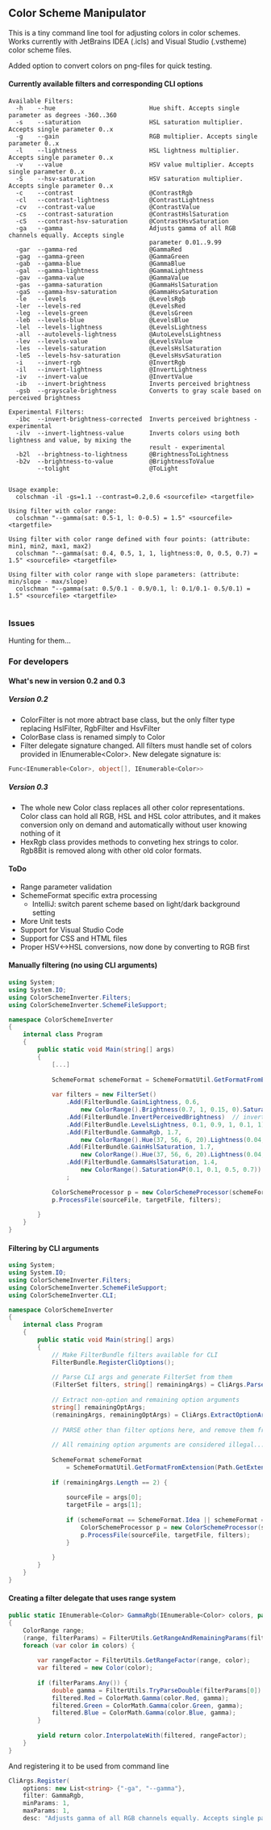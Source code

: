 ## Color Scheme Manipulator

This is a tiny command line tool for adjusting colors in color schemes.
Works currently with JetBrains IDEA (.icls) and Visual Studio (.vstheme) color scheme files.

Added option to convert colors on png-files for quick testing.

#### Currently available filters and corresponding CLI options
```
Available Filters:
  -h    --hue                          Hue shift. Accepts single parameter as degrees -360..360
  -s    --saturation                   HSL saturation multiplier. Accepts single parameter 0..x
  -g    --gain                         RGB multiplier. Accepts single parameter 0..x
  -l    --lightness                    HSL lightness multiplier. Accepts single parameter 0..x
  -v    --value                        HSV value multiplier. Accepts single parameter 0..x
  -S    --hsv-saturation               HSV saturation multiplier. Accepts single parameter 0..x
  -c    --contrast                     @ContrastRgb
  -cl   --contrast-lightness           @ContrastLightness
  -cv   --contrast-value               @ContrastValue
  -cs   --contrast-saturation          @ContrastHslSaturation
  -cS   --contrast-hsv-saturation      @ContrastHsvSaturation
  -ga   --gamma                        Adjusts gamma of all RGB channels equally. Accepts single
                                       parameter 0.01..9.99
  -gar  --gamma-red                    @GammaRed
  -gag  --gamma-green                  @GammaGreen
  -gab  --gamma-blue                   @GammaBlue
  -gal  --gamma-lightness              @GammaLightness
  -gav  --gamma-value                  @GammaValue
  -gas  --gamma-saturation             @GammaHslSaturation
  -gaS  --gamma-hsv-saturation         @GammaHsvSaturation
  -le   --levels                       @LevelsRgb
  -ler  --levels-red                   @LevelsRed
  -leg  --levels-green                 @LevelsGreen
  -leb  --levels-blue                  @LevelsBlue
  -lel  --levels-lightness             @LevelsLightness
  -all  --autolevels-lightness         @AutoLevelsLightness
  -lev  --levels-value                 @LevelsValue
  -les  --levels-saturation            @LevelsHslSaturation
  -leS  --levels-hsv-saturation        @LevelsHsvSaturation
  -i    --invert-rgb                   @InvertRgb
  -il   --invert-lightness             @InvertLightness
  -iv   --invert-value                 @InvertValue
  -ib   --invert-brightness            Inverts perceived brightness
  -gsb  --grayscale-brightness         Converts to gray scale based on perceived brightness

Experimental Filters:
  -ibc  --invert-brightness-corrected  Inverts perceived brightness - experimental
  -ilv  --invert-lightness-value       Inverts colors using both lightness and value, by mixing the
                                       result - experimental
  -b2l  --brightness-to-lightness      @BrightnessToLightness
  -b2v  --brightness-to-value          @BrightnessToValue
        --tolight                      @ToLight


Usage example:
  colschman -il -gs=1.1 --contrast=0.2,0.6 <sourcefile> <targetfile>
    
Using filter with color range:
  colschman "--gamma(sat: 0.5-1, l: 0-0.5) = 1.5" <sourcefile> <targetfile>
    
Using filter with color range defined with four points: (attribute: min1, min2, max1, max2)
  colschman "--gamma(sat: 0.4, 0.5, 1, 1, lightness:0, 0, 0.5, 0.7) = 1.5" <sourcefile> <targetfile>
    
Using filter with color range with slope parameters: (attribute: min/slope - max/slope)
  colschman "--gamma(sat: 0.5/0.1 - 0.9/0.1, l: 0.1/0.1- 0.5/0.1) = 1.5" <sourcefile> <targetfile>
    
```

### Issues

Hunting for them...


### For developers

#### What's new in version 0.2 and 0.3

##### Version 0.2

+ ColorFilter is not more abtract base class, but the only filter type replacing HslFilter, RgbFilter and HsvFilter
+ ColorBase class is renamed simply to Color
+ Filter delegate signature changed. All filters must handle set of colors provided in IEnumerable\<Color>.
New delegate signature is:
   
```C#
Func<IEnumerable<Color>, object[], IEnumerable<Color>>
```

##### Version 0.3

+ The whole new Color class replaces all other color representations. Color class can hold all RGB, HSL and HSL color 
attributes, and it makes conversion only on demand and automatically without user knowing nothing of it
+ HexRgb class provides methods to conveting hex strings to color. Rgb8Bit is removed along with other old color formats.


#### ToDo

+ Range parameter validation
+ SchemeFormat specific extra processing
    + IntelliJ: switch parent scheme based on light/dark background setting
+ More Unit tests
+ Support for Visual Studio Code
+ Support for CSS and HTML files
+ Proper HSV<->HSL conversions, now done by converting to RGB first


#### Manually filtering (no using CLI arguments)

```c#
using System;
using System.IO;
using ColorSchemeInverter.Filters;
using ColorSchemeInverter.SchemeFileSupport;

namespace ColorSchemeInverter
{
    internal class Program
    {
        public static void Main(string[] args)
        {    
            [...]
    
            SchemeFormat schemeFormat = SchemeFormatUtil.GetFormatFromExtension(Path.GetExtension(sourceFileName));
            
            var filters = new FilterSet()
                .Add(FilterBundle.GainLightness, 0.6, 
                    new ColorRange().Brightness(0.7, 1, 0.15, 0).Saturation(0.7, 1, 0.1, 0)) // dampen "neon" colors before inversion so don't get too dark
                .Add(FilterBundle.InvertPerceivedBrightness)  // invert image
                .Add(FilterBundle.LevelsLightness, 0.1, 0.9, 1, 0.1, 1) // adjust levels
                .Add(FilterBundle.GammaRgb, 1.7, 
                    new ColorRange().Hue(37, 56, 6, 20).Lightness(0.04, 0.6, 0, 0.2)) // yellow-neon green boost
                .Add(FilterBundle.GainHslSaturation, 1.7, 
                    new ColorRange().Hue(37, 56, 6, 20).Lightness(0.04, 0.6, 0, 0.2)) // yellow-neon green boost
                .Add(FilterBundle.GammaHslSaturation, 1.4, 
                    new ColorRange().Saturation4P(0.1, 0.1, 0.5, 0.7)) // add saturation for weak colors
                ;
            
            ColorSchemeProcessor p = new ColorSchemeProcessor(schemeFormat);
            p.ProcessFile(sourceFile, targetFile, filters);
            
        }
    }
}
```

#### Filtering by CLI arguments

```c#
using System;
using System.IO;
using ColorSchemeInverter.Filters;
using ColorSchemeInverter.SchemeFileSupport;
using ColorSchemeInverter.CLI;

namespace ColorSchemeInverter
{
    internal class Program
    {
        public static void Main(string[] args)
        {
            // Make FilterBundle filters available for CLI
            FilterBundle.RegisterCliOptions();
            
            // Parse CLI args and generate FilterSet from them
            (FilterSet filters, string[] remainingArgs) = CliArgs.ParseFilterArgs(args);
            
            // Extract non-option and remaining option arguments
            string[] remainingOptArgs;            
            (remainingArgs, remainingOptArgs) = CliArgs.ExtractOptionArguments(remainingArgs);
            
            // PARSE other than filter options here, and remove them from remainingOptArgs array
            
            // All remaining option arguments are considered illegal... 
            
            SchemeFormat schemeFormat 
                = SchemeFormatUtil.GetFormatFromExtension(Path.GetExtension(sourceFileName));
            
            if (remainingArgs.Length == 2) {
            
                sourceFile = args[0];
                targetFile = args[1];
                
                if (schemeFormat == SchemeFormat.Idea || schemeFormat == SchemeFormat.VisualStudio) {
                    ColorSchemeProcessor p = new ColorSchemeProcessor(schemeFormat);
                    p.ProcessFile(sourceFile, targetFile, filters);
                }
                
            }        
        }
    }
}
```

#### Creating a filter delegate that uses range system

```C#
public static IEnumerable<Color> GammaRgb(IEnumerable<Color> colors, params object[] filterParams)
{
    ColorRange range;
    (range, filterParams) = FilterUtils.GetRangeAndRemainingParams(filterParams);
    foreach (var color in colors) {   
     
        var rangeFactor = FilterUtils.GetRangeFactor(range, color);
        var filtered = new Color(color);
        
        if (filterParams.Any()) {
            double gamma = FilterUtils.TryParseDouble(filterParams[0]) ?? 1.0;
            filtered.Red = ColorMath.Gamma(color.Red, gamma);
            filtered.Green = ColorMath.Gamma(color.Green, gamma);
            filtered.Blue = ColorMath.Gamma(color.Blue, gamma);
        }
        
        yield return color.InterpolateWith(filtered, rangeFactor);
    }
}
```

And registering it to be used from command line 
```C#
CliArgs.Register(
    options: new List<string> {"-ga", "--gamma"}, 
    filter: GammaRgb, 
    minParams: 1, 
    maxParams: 1,
    desc: "Adjusts gamma of all RGB channels equally. Accepts single parameter 0.01..9.99");
```
